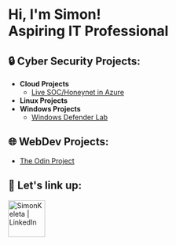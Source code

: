 <h1>Hi, I'm Simon! <br/> Aspiring IT Professional</h1>

<h2> 🔒 Cyber Security Projects:</h2>

- <b>Cloud Projects</b>
  - [Live SOC/Honeynet in Azure](https://github.com/simmonsx/AzureSOC) <br>
- <b>Linux Projects</b>
- <b>Windows Projects</b>
  - [Windows Defender Lab](https://github.com/simmonsx/Windows-Defender) <br>

<h2> 🌐 WebDev Projects:</h2>

- [The Odin Project](https://github.com/Simon-WebDevProject) <br>

<h2> 🔗 Let's link up:</h2>


[<img align="left" alt="SimonKeleta | LinkedIn" width="75px" src="https://static.vecteezy.com/system/resources/previews/018/930/587/original/linkedin-logo-linkedin-icon-transparent-free-png.png" />][linkedin]

[linkedin]: https://www.linkedin.com/in/simonkeleta/
